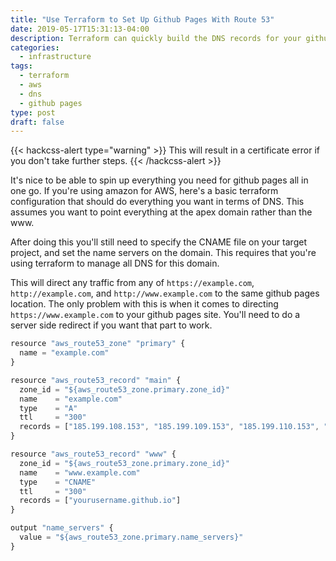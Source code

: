 ```yaml
---
title: "Use Terraform to Set Up Github Pages With Route 53"
date: 2019-05-17T15:31:13-04:00
description: Terraform can quickly build the DNS records for your github pages site. It's declarative, and easy to keep up to date, and replicate.
categories:
  - infrastructure
tags:
  - terraform
  - aws
  - dns
  - github pages
type: post
draft: false
---
```


{{< hackcss-alert type="warning" >}}
This will result in a certificate error if you don't take further steps.
{{< /hackcss-alert >}}

It's nice to be able to spin up everything you need for github pages all in one
go. If you're using amazon for AWS, here's a basic terraform configuration that
should do everything you want in terms of DNS. This assumes you want to point
everything at the apex domain rather than the www.

After doing this you'll still need to specify the CNAME file on your target
project, and set the name servers on the domain. This requires that you're using
terraform to manage all DNS for this domain.

This will direct any traffic from any of `https://example.com`,
`http://example.com`, and `http://www.example.com` to the same github pages
location. The only problem with this is when it comes to directing
`https://www.example.com` to your github pages site. You'll need to do a server
side redirect if you want that part to work.

```js
resource "aws_route53_zone" "primary" {
  name = "example.com"
}

resource "aws_route53_record" "main" {
  zone_id = "${aws_route53_zone.primary.zone_id}"
  name    = "example.com"
  type    = "A"
  ttl     = "300"
  records = ["185.199.108.153", "185.199.109.153", "185.199.110.153", "185.199.111.153"]
}

resource "aws_route53_record" "www" {
  zone_id = "${aws_route53_zone.primary.zone_id}"
  name    = "www.example.com"
  type    = "CNAME"
  ttl     = "300"
  records = ["yourusername.github.io"]
}

output "name_servers" {
  value = "${aws_route53_zone.primary.name_servers}"
}
```
